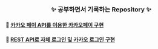 <h3 align="center"> ✨ 공부하면서 기록하는 Repository ✨ </h3>

#### 📌 [카카오 페이 API를 이용한 카카오페이 구현](https://github.com/Bhinney/Study/tree/main/kakaopay)

#### 📌 [REST API로 자체 로그인 및 카카오 로그인 구현](https://github.com/Bhinney/Study/tree/main/login)
